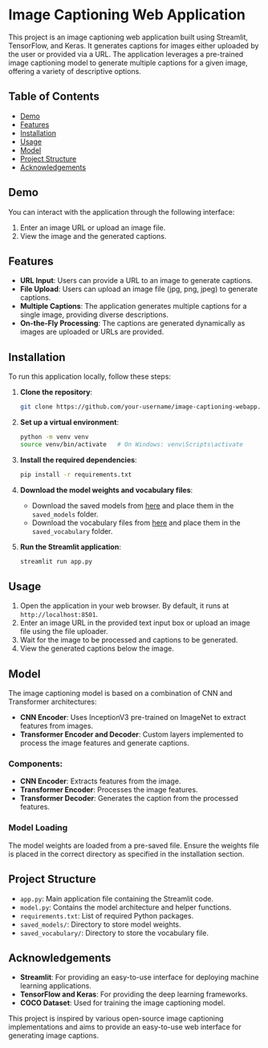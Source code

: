 # Image Captioning Web Application

This project is an image captioning web application built using Streamlit, TensorFlow, and Keras. It generates captions for images either uploaded by the user or provided via a URL. The application leverages a pre-trained image captioning model to generate multiple captions for a given image, offering a variety of descriptive options.

## Table of Contents
- [Demo](#demo)
- [Features](#features)
- [Installation](#installation)
- [Usage](#usage)
- [Model](#model)
- [Project Structure](#project-structure)
- [Acknowledgements](#acknowledgements)

## Demo
You can interact with the application through the following interface:
1. Enter an image URL or upload an image file.
2. View the image and the generated captions.

## Features
- **URL Input**: Users can provide a URL to an image to generate captions.
- **File Upload**: Users can upload an image file (jpg, png, jpeg) to generate captions.
- **Multiple Captions**: The application generates multiple captions for a single image, providing diverse descriptions.
- **On-the-Fly Processing**: The captions are generated dynamically as images are uploaded or URLs are provided.

## Installation
To run this application locally, follow these steps:

1. **Clone the repository**:
    ```sh
    git clone https://github.com/your-username/image-captioning-webapp.git
    ```

2. **Set up a virtual environment**:
    ```sh
    python -m venv venv
    source venv/bin/activate   # On Windows: venv\Scripts\activate
    ```

3. **Install the required dependencies**:
    ```sh
    pip install -r requirements.txt
    ```

4. **Download the model weights and vocabulary files**:
    - Download the saved models from [here](https://huggingface.co/spaces/Sritam-K-Behera/image2caption/tree/main/saved_models) and place them in the `saved_models` folder.
    - Download the vocabulary files from [here](https://huggingface.co/spaces/Sritam-K-Behera/image2caption/tree/main/saved_vocabulary) and place them in the `saved_vocabulary` folder.

5. **Run the Streamlit application**:
    ```sh
    streamlit run app.py
    ```

## Usage
1. Open the application in your web browser. By default, it runs at `http://localhost:8501`.
2. Enter an image URL in the provided text input box or upload an image file using the file uploader.
3. Wait for the image to be processed and captions to be generated.
4. View the generated captions below the image.

## Model
The image captioning model is based on a combination of CNN and Transformer architectures:
- **CNN Encoder**: Uses InceptionV3 pre-trained on ImageNet to extract features from images.
- **Transformer Encoder and Decoder**: Custom layers implemented to process the image features and generate captions.

### Components:
- **CNN Encoder**: Extracts features from the image.
- **Transformer Encoder**: Processes the image features.
- **Transformer Decoder**: Generates the caption from the processed features.

### Model Loading
The model weights are loaded from a pre-saved file. Ensure the weights file is placed in the correct directory as specified in the installation section.

## Project Structure
- `app.py`: Main application file containing the Streamlit code.
- `model.py`: Contains the model architecture and helper functions.
- `requirements.txt`: List of required Python packages.
- `saved_models/`: Directory to store model weights.
- `saved_vocabulary/`: Directory to store the vocabulary file.

## Acknowledgements
- **Streamlit**: For providing an easy-to-use interface for deploying machine learning applications.
- **TensorFlow and Keras**: For providing the deep learning frameworks.
- **COCO Dataset**: Used for training the image captioning model.

This project is inspired by various open-source image captioning implementations and aims to provide an easy-to-use web interface for generating image captions.
